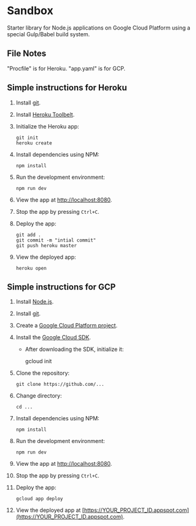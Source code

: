 
# Sandbox

Starter library for Node.js applications on Google Cloud Platform using a special Gulp/Babel build system.


## File Notes

"Procfile" is for Heroku. "app.yaml" is for GCP.


## Simple instructions for Heroku

1.  Install [git](https://git-scm.com/).
1.  Install [Heroku Toolbelt](...).
1.  Initialize the Heroku app:

        git init
        heroku create

1.  Install dependencies using NPM:

        npm install

1.  Run the development environment:

        npm run dev

1.  View the app at [http://localhost:8080](http://localhost:8080).
1.  Stop the app by pressing `Ctrl+C`.
1.  Deploy the app:

        git add .
        git commit -m "intial commit"
        git push heroku master

1.  View the deployed app:

        heroku open



## Simple instructions for GCP

1.  Install [Node.js](https://nodejs.org/en/).
1.  Install [git](https://git-scm.com/).
1.  Create a [Google Cloud Platform project](https://console.cloud.google.com).
1.  Install the [Google Cloud SDK](https://cloud.google.com/sdk/).

    * After downloading the SDK, initialize it:

        gcloud init

1.  Clone the repository:

        git clone https://github.com/...

1.  Change directory:

        cd ...

1.  Install dependencies using NPM:

        npm install

1.  Run the development environment:

        npm run dev

1.  View the app at [http://localhost:8080](http://localhost:8080).
1.  Stop the app by pressing `Ctrl+C`.
1.  Deploy the app:

        gcloud app deploy

1.  View the deployed app at [https://YOUR_PROJECT_ID.appspot.com](https://YOUR_PROJECT_ID.appspot.com).



